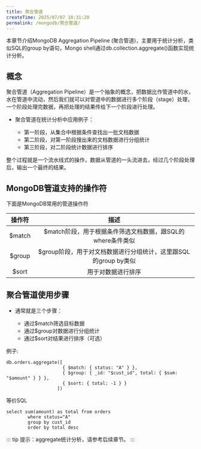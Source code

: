 ```yaml
---
title: 聚合管道
createTime: 2025/07/07 18:31:20
permalink: /mongodb/聚合管道/
---
```

本章节介绍MongoDB Aggregation Pipeline (聚合管道)，主要用于统计分析，类似SQL的group by语句，Mongo shell通过db.collection.aggregate()函数实现统计分析。

## 概念

聚合管道（Aggregation Pipeline）是一个抽象的概念，把数据比作管道中的水，水在管道中流动，然后我们就可以对管道中的数据进行多个阶段（stage）处理，一个阶段处理完数据，再把处理的结果传给下一个阶段进行处理。

- 聚合管道在统计分析中应用例子：

    - 第一阶段，从集合中根据条件查找出一批文档数据
    - 第二阶段，对第一阶段搜出来的文档数据进行分组统计
    - 第三阶段，对二阶段统计数据进行排序

整个过程就是一个流水线式的操作，数据从管道的一头流进去，经过几个阶段处理后，输出一个最终的结果。

## MongoDB管道支持的操作符

下面是MongoDB常用的管道操作符

|         操作符         |       描述        
| :-----------: | :------------------------------: | 
|     $match     |  $match阶段，用于根据条件筛选文档数据，跟SQL的where条件类似
|     $group     |  $group阶段，用于对文档数据进行分组统计，这里跟SQL的group by类似
|     $sort      |  用于对数据进行排序   

## 聚合管道使用步骤

- 通常就是三个步骤：
    
    - 通过$match筛选目标数据
    - 通过$group对数据进行分组统计
    - 通过$sort对结果进行排序（可选）

例子:
```shell
db.orders.aggregate([
                     { $match: { status: "A" } },
                     { $group: { _id: "$cust_id", total: { $sum: "$amount" } } },
                     { $sort: { total: -1 } }
                   ])
```

等价SQL
```shell
select sum(amount) as total from orders 
        where status="A" 
        group by cust_id 
        order by total desc
```

::: tip 提示：aggregate统计分析，请参考后续章节。
:::
